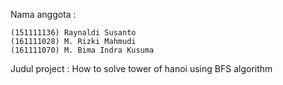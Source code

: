 Nama anggota :

    (151111136) Raynaldi Susanto
    (161111028) M. Rizki Mahmudi
    (161111070) M. Bima Indra Kusuma
    
Judul project : How to solve tower of hanoi using BFS algorithm
